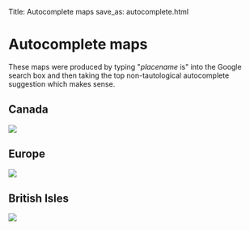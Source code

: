 Title: Autocomplete maps
save_as: autocomplete.html

# Autocomplete maps

These maps were produced by typing "*placename* is" into the Google
search box and then taking the top non-tautological autocomplete
suggestion which makes sense.

Canada
------

<a href="/images/O_Autocompleted_Canada.svg"><img src="/images/O_Autocompleted_Canada.png" /></a>

Europe
------

<a href="/images/Autocempleted_Europe.svg"><img src="/images/Autocompleted_Europe.png" /></a>


British Isles
-------------

<a href="/images/Autocompleted_British_Isles.svg"><img src="/images/Autocompleted_British_Isles.png" /></a>

